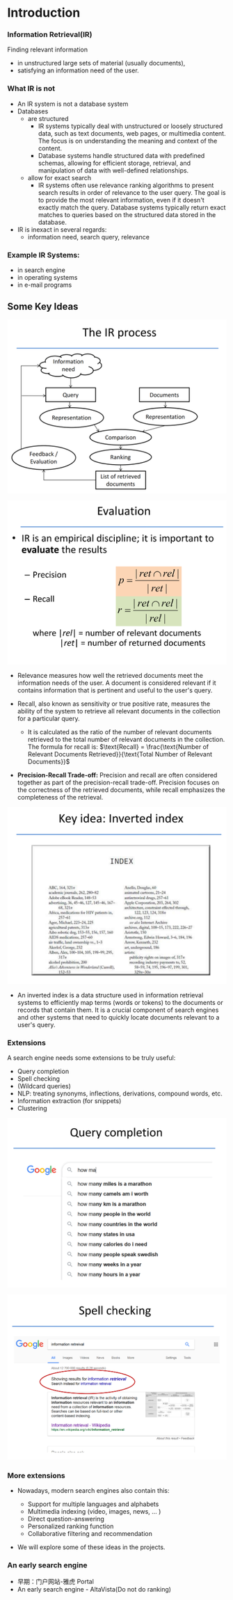 # Introduction

### Information Retrieval(IR)

Finding relevant information
- in unstructured large sets of material (usually documents),
- satisfying an information need of the user.

### What IR is not
- An IR system is not a database system
- Databases
    - are structured
        - IR systems typically deal with unstructured or loosely structured data, such as text documents, web pages, or multimedia content. The focus is on understanding the meaning and context of the content.
        - Database systems handle structured data with predefined schemas, allowing for efficient storage, retrieval, and manipulation of data with well-defined relationships.
    - allow for exact search
        - IR systems often use relevance ranking algorithms to present search results in order of relevance to the user query. The goal is to provide the most relevant information, even if it doesn't exactly match the query.
        Database systems typically return exact matches to queries based on the structured data stored in the database.
- IR is inexact in several regards:
    - information need, search query, relevance

### Example IR Systems:
- in search engine
- in operating systems
- in e-mail programs

## Some Key Ideas

![](Pictures/introduction01.png)

![](Pictures/introduction02.png)

- Relevance measures how well the retrieved documents meet the information needs of the user. A document is considered relevant if it contains information that is pertinent and useful to the user's query.

- Recall, also known as sensitivity or true positive rate, measures the ability of the system to retrieve all relevant documents in the collection for a particular query.
    - It is calculated as the ratio of the number of relevant documents retrieved to the total number of relevant documents in the collection. The formula for recall is:  $\text{Recall} = \frac{\text{Number of Relevant Documents Retrieved}}{\text{Total Number of Relevant Documents}}$

- **Precision-Recall Trade-off:** Precision and recall are often considered together as part of the precision-recall trade-off. Precision focuses on the correctness of the retrieved documents, while recall emphasizes the completeness of the retrieval.

![](Pictures/introduction03.png)

- An inverted index is a data structure used in information retrieval systems to efficiently map terms (words or tokens) to the documents or records that contain them. It is a crucial component of search engines and other systems that need to quickly locate documents relevant to a user's query.




### Extensions
A search engine needs some extensions to be truly useful:
- Query completion
- Spell checking
- (Wildcard queries)
- NLP: treating synonyms, inflections, derivations, compound words, etc.
- Information extraction (for snippets)
- Clustering

![](Pictures/introduction04.png)

![](Pictures/introduction05.png)

### More extensions

- Nowadays, modern search engines also contain this:
    - Support for multiple languages and alphabets
    - Multimedia indexing (video, images, news, ... )
    - Direct question-answering
    - Personalized ranking function
    - Collaborative filtering and recommendation

- We will explore some of these ideas in the projects.

### An early search engine
- 早期：门户网站-雅虎 Portal
- An early search engine - AltaVista(Do not do ranking)